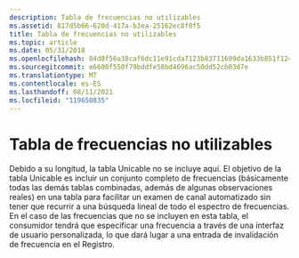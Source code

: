 ```yaml
---
description: Tabla de frecuencias no utilizables
ms.assetid: 817d5b66-620d-417a-b3ea-25162ec8f0f5
title: Tabla de frecuencias no utilizables
ms.topic: article
ms.date: 05/31/2018
ms.openlocfilehash: 84d8f56a38caf6dc11e91cda7123b83711609da1633b851f1243ed079eb4afc4
ms.sourcegitcommit: e6600f550f79bddfe58bd4696ac50dd52cb03d7e
ms.translationtype: MT
ms.contentlocale: es-ES
ms.lasthandoff: 08/11/2021
ms.locfileid: "119650835"
---
```

# <a name="unicable-frequency-table"></a>Tabla de frecuencias no utilizables

Debido a su longitud, la tabla Unicable no se incluye aquí. El objetivo de la tabla Unicable es incluir un conjunto completo de frecuencias (básicamente todas las demás tablas combinadas, además de algunas observaciones reales) en una tabla para facilitar un examen de canal automatizado sin tener que recurrir a una búsqueda lineal de todo el espectro de frecuencias. En el caso de las frecuencias que no se incluyen en esta tabla, el consumidor tendrá que especificar una frecuencia a través de una interfaz de usuario personalizada, lo que dará lugar a una entrada de invalidación de frecuencia en el Registro.

 

 



